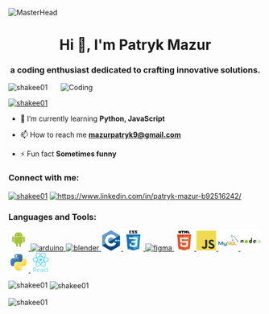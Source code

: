 ![MasterHead](https://cdn.theatlantic.com/thumbor/AXsQGiDQxbgg-pBrK_XWL81hhns=/0x104:2000x1229/1600x900/media/img/mt/2017/04/CLICKHERE/original.gif)
<h1 align="center">Hi 👋, I'm Patryk Mazur</h1>
<h3 align="center">a coding enthusiast dedicated to crafting innovative solutions.</h3>
<img align="right" alt="Coding" width="400" src="https://media.tenor.com/GfSX-u7VGM4AAAAC/coding.gif">

<p align="left"> <img src="https://komarev.com/ghpvc/?username=shakee01&label=Profile%20views&color=0e75b6&style=flat" alt="shakee01" /> </p>

<p align="left"> <a href="https://twitter.com/shakee01" target="blank"><img src="https://img.shields.io/twitter/follow/shakee01?logo=twitter&style=for-the-badge" alt="shakee01" /></a> </p>

- 🌱 I’m currently learning **Python, JavaScript**

- 📫 How to reach me **mazurpatryk9@gmail.com**

- ⚡ Fun fact **Sometimes funny**

<h3 align="left">Connect with me:</h3>
<p align="left">
<a href="https://twitter.com/shakee01" target="blank"><img align="center" src="https://raw.githubusercontent.com/rahuldkjain/github-profile-readme-generator/master/src/images/icons/Social/twitter.svg" alt="shakee01" height="30" width="40" /></a>
<a href="https://linkedin.com/in/https://www.linkedin.com/in/patryk-mazur-b92516242/" target="blank"><img align="center" src="https://raw.githubusercontent.com/rahuldkjain/github-profile-readme-generator/master/src/images/icons/Social/linked-in-alt.svg" alt="https://www.linkedin.com/in/patryk-mazur-b92516242/" height="30" width="40" /></a>
</p>

<h3 align="left">Languages and Tools:</h3>
<p align="left"> <a href="https://developer.android.com" target="_blank" rel="noreferrer"> <img src="https://raw.githubusercontent.com/devicons/devicon/master/icons/android/android-original-wordmark.svg" alt="android" width="40" height="40"/> </a> <a href="https://www.arduino.cc/" target="_blank" rel="noreferrer"> <img src="https://cdn.worldvectorlogo.com/logos/arduino-1.svg" alt="arduino" width="40" height="40"/> </a> <a href="https://www.blender.org/" target="_blank" rel="noreferrer"> <img src="https://download.blender.org/branding/community/blender_community_badge_white.svg" alt="blender" width="40" height="40"/> </a> <a href="https://www.w3schools.com/cpp/" target="_blank" rel="noreferrer"> <img src="https://raw.githubusercontent.com/devicons/devicon/master/icons/cplusplus/cplusplus-original.svg" alt="cplusplus" width="40" height="40"/> </a> <a href="https://www.w3schools.com/css/" target="_blank" rel="noreferrer"> <img src="https://raw.githubusercontent.com/devicons/devicon/master/icons/css3/css3-original-wordmark.svg" alt="css3" width="40" height="40"/> </a> <a href="https://www.figma.com/" target="_blank" rel="noreferrer"> <img src="https://www.vectorlogo.zone/logos/figma/figma-icon.svg" alt="figma" width="40" height="40"/> </a> <a href="https://www.w3.org/html/" target="_blank" rel="noreferrer"> <img src="https://raw.githubusercontent.com/devicons/devicon/master/icons/html5/html5-original-wordmark.svg" alt="html5" width="40" height="40"/> </a> <a href="https://developer.mozilla.org/en-US/docs/Web/JavaScript" target="_blank" rel="noreferrer"> <img src="https://raw.githubusercontent.com/devicons/devicon/master/icons/javascript/javascript-original.svg" alt="javascript" width="40" height="40"/> </a> <a href="https://www.mysql.com/" target="_blank" rel="noreferrer"> <img src="https://raw.githubusercontent.com/devicons/devicon/master/icons/mysql/mysql-original-wordmark.svg" alt="mysql" width="40" height="40"/> </a> <a href="https://nodejs.org" target="_blank" rel="noreferrer"> <img src="https://raw.githubusercontent.com/devicons/devicon/master/icons/nodejs/nodejs-original-wordmark.svg" alt="nodejs" width="40" height="40"/> </a> <a href="https://www.python.org" target="_blank" rel="noreferrer"> <img src="https://raw.githubusercontent.com/devicons/devicon/master/icons/python/python-original.svg" alt="python" width="40" height="40"/> </a> <a href="https://reactjs.org/" target="_blank" rel="noreferrer"> <img src="https://raw.githubusercontent.com/devicons/devicon/master/icons/react/react-original-wordmark.svg" alt="react" width="40" height="40"/> </a> </p>

<p><img align="left" src="https://github-readme-stats.vercel.app/api/top-langs?username=shakee01&show_icons=true&locale=en&layout=compact" alt="shakee01" /></p>

<p>&nbsp;<img align="center" src="https://github-readme-stats.vercel.app/api?username=shakee01&show_icons=true&locale=en" alt="shakee01" /></p>

<p><img align="center" src="https://github-readme-streak-stats.herokuapp.com/?user=shakee01&" alt="shakee01" /></p>
